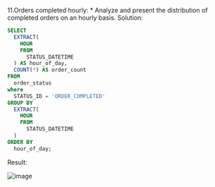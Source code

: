 11.Orders completed hourly:
    * Analyze and present the distribution of completed orders on an hourly basis.
Solution:
```sql
SELECT 
  EXTRACT(
    HOUR 
    FROM 
      STATUS_DATETIME
  ) AS hour_of_day, 
  COUNT(*) AS order_count 
FROM 
  order_status 
where 
  STATUS_ID = 'ORDER_COMPLETED' 
GROUP BY 
  EXTRACT(
    HOUR 
    FROM 
      STATUS_DATETIME
  ) 
ORDER BY 
  hour_of_day;

```

Result:

![image](https://github.com/Nishtha-Jain-1119/Training-Assignment/assets/127538617/1e940000-c178-4849-abd1-e79f194fb3fb)

